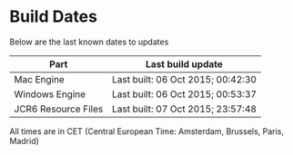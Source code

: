 # Build Dates

Below are the last known dates to updates

Part | Last build update
-----|-----
Mac Engine | Last built: 06 Oct 2015; 00:42:30
Windows Engine | Last built: 06 Oct 2015; 00:53:37
JCR6 Resource Files | Last built: 07 Oct 2015; 23:57:48
All times are in CET (Central European Time: Amsterdam, Brussels, Paris, Madrid)



